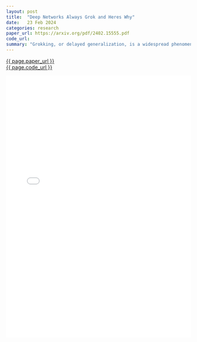```yaml
---
layout: post
title:  "Deep Networks Always Grok and Heres Why"
date:   23 Feb 2024
categories: research
paper_url: https://arxiv.org/pdf/2402.15555.pdf
code_url: 
summary: "Grokking, or delayed generalization, is a widespread phenomenon in deep neural networks (DNNs) where generalization occurs well after achieving low training error, including in practical settings like CNNs on CIFAR10 or Resnets on Imagenette. We introduce delayed robustness to describe DNNs becoming robust to adversarial examples post-generalization. This emergence is explained through a new measure of local complexity, analyzing the density of linear regions in the DNN input space. We find that during training, these regions transition, enhancing the DNN's smoothness near training samples and its complexity near decision boundaries, facilitating grokking and robust partitioning of the input space."
---
```


<style>
.responsive-pdf-container {
    overflow: hidden;
    padding-top: 141.42%; /* 16:9 Aspect Ratio, adjust as needed */
    position: relative;
}

.responsive-pdf-container iframe {
    border: none;
    height: 100%;
    left: 0;
    position: absolute;
    top: 0;
    width: 100%;
}
</style>

<a href="{{ page.paper_url }}">{{ page.paper_url }}</a><br>
<a href="{{ page.code_url }}">{{ page.code_url }}</a>

<div class="responsive-pdf-container">
    <iframe src="{{ page.paper_url }}" style="border: none;"></iframe>
</div>